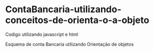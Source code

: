 # ContaBancaria-utilizando-conceitos-de-orienta-o-a-objeto
Codigo utilizando javascript e html

Esquema de conta Bancaria utilizando Orientação de objetos
